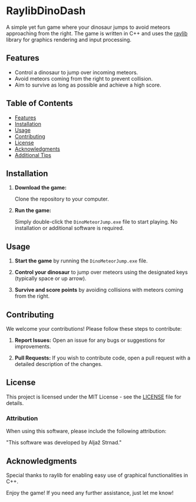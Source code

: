 # RaylibDinoDash

A simple yet fun game where your dinosaur jumps to avoid meteors approaching from the right. The game is written in C++ and uses the [raylib](https://www.raylib.com/) library for graphics rendering and input processing.

## Features

- Control a dinosaur to jump over incoming meteors.
- Avoid meteors coming from the right to prevent collision.
- Aim to survive as long as possible and achieve a high score.

## Table of Contents

- [Features](#features)
- [Installation](#installation)
- [Usage](#usage)
- [Contributing](#contributing)
- [License](#license)
- [Acknowledgments](#acknowledgments)
- [Additional Tips](#additional-tips)

## Installation

1. **Download the game:**

    Clone the repository to your computer.

2. **Run the game:**

    Simply double-click the `DinoMeteorJump.exe` file to start playing. No installation or additional software is required.

## Usage

1. **Start the game** by running the `DinoMeteorJump.exe` file.

2. **Control your dinosaur** to jump over meteors using the designated keys (typically space or up arrow).

3. **Survive and score points** by avoiding collisions with meteors coming from the right.

## Contributing

We welcome your contributions! Please follow these steps to contribute:

1. **Report Issues:** Open an issue for any bugs or suggestions for improvements.

2. **Pull Requests:** If you wish to contribute code, open a pull request with a detailed description of the changes.

## License

This project is licensed under the MIT License - see the [LICENSE](LICENSE) file for details.

### Attribution

When using this software, please include the following attribution:

"This software was developed by Aljaž Strnad."

## Acknowledgments

Special thanks to raylib for enabling easy use of graphical functionalities in C++.

Enjoy the game! If you need any further assistance, just let me know!
